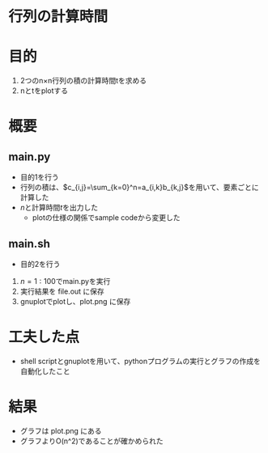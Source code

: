 行列の計算時間
=

# 目的
1. 2つのn×n行列の積の計算時間tを求める
2. nとtをplotする
# 概要
## main.py
* 目的1を行う
* 行列の積は、$c_{i,j}=\sum_{k=0}^n=a_{i,k}b_{k,j}$を用いて、要素ごとに計算した
* $n$と計算時間$t$を出力した
    * plotの仕様の関係でsample codeから変更した
## main.sh
* 目的2を行う
1. $n=1:100$でmain.pyを実行
2. 実行結果を file.out に保存
3. gnuplotでplotし、plot.png に保存
# 工夫した点
* shell scriptとgnuplotを用いて、pythonプログラムの実行とグラフの作成を自動化したこと
# 結果
* グラフは plot.png にある
* グラフよりO(n^2)であることが確かめられた
